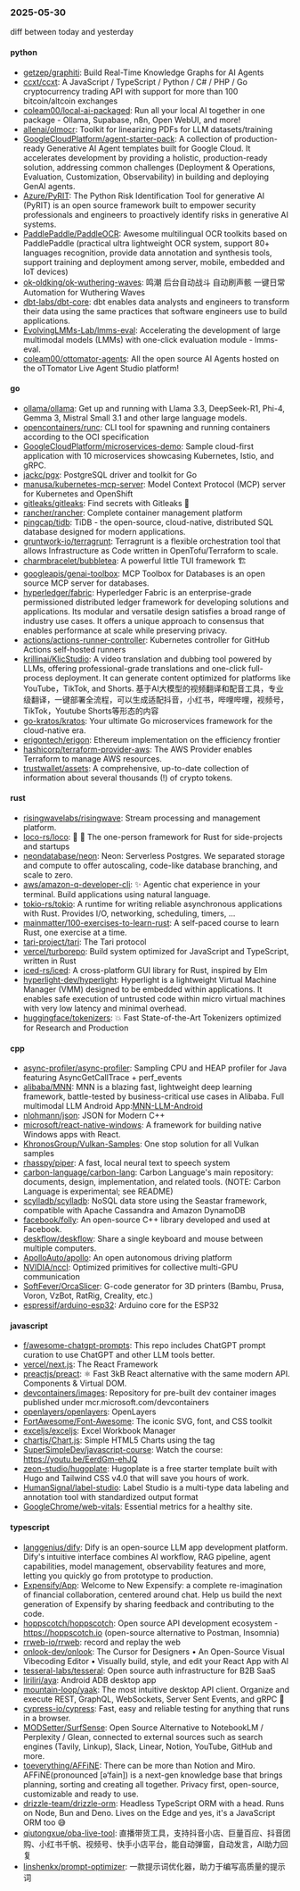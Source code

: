 ### 2025-05-30
diff between today and yesterday

#### python
* [getzep/graphiti](https://github.com/getzep/graphiti): Build Real-Time Knowledge Graphs for AI Agents
* [ccxt/ccxt](https://github.com/ccxt/ccxt): A JavaScript / TypeScript / Python / C# / PHP / Go cryptocurrency trading API with support for more than 100 bitcoin/altcoin exchanges
* [coleam00/local-ai-packaged](https://github.com/coleam00/local-ai-packaged): Run all your local AI together in one package - Ollama, Supabase, n8n, Open WebUI, and more!
* [allenai/olmocr](https://github.com/allenai/olmocr): Toolkit for linearizing PDFs for LLM datasets/training
* [GoogleCloudPlatform/agent-starter-pack](https://github.com/GoogleCloudPlatform/agent-starter-pack): A collection of production-ready Generative AI Agent templates built for Google Cloud. It accelerates development by providing a holistic, production-ready solution, addressing common challenges (Deployment & Operations, Evaluation, Customization, Observability) in building and deploying GenAI agents.
* [Azure/PyRIT](https://github.com/Azure/PyRIT): The Python Risk Identification Tool for generative AI (PyRIT) is an open source framework built to empower security professionals and engineers to proactively identify risks in generative AI systems.
* [PaddlePaddle/PaddleOCR](https://github.com/PaddlePaddle/PaddleOCR): Awesome multilingual OCR toolkits based on PaddlePaddle (practical ultra lightweight OCR system, support 80+ languages recognition, provide data annotation and synthesis tools, support training and deployment among server, mobile, embedded and IoT devices)
* [ok-oldking/ok-wuthering-waves](https://github.com/ok-oldking/ok-wuthering-waves): 鸣潮 后台自动战斗 自动刷声骸 一键日常 Automation for Wuthering Waves
* [dbt-labs/dbt-core](https://github.com/dbt-labs/dbt-core): dbt enables data analysts and engineers to transform their data using the same practices that software engineers use to build applications.
* [EvolvingLMMs-Lab/lmms-eval](https://github.com/EvolvingLMMs-Lab/lmms-eval): Accelerating the development of large multimodal models (LMMs) with one-click evaluation module - lmms-eval.
* [coleam00/ottomator-agents](https://github.com/coleam00/ottomator-agents): All the open source AI Agents hosted on the oTTomator Live Agent Studio platform!

#### go
* [ollama/ollama](https://github.com/ollama/ollama): Get up and running with Llama 3.3, DeepSeek-R1, Phi-4, Gemma 3, Mistral Small 3.1 and other large language models.
* [opencontainers/runc](https://github.com/opencontainers/runc): CLI tool for spawning and running containers according to the OCI specification
* [GoogleCloudPlatform/microservices-demo](https://github.com/GoogleCloudPlatform/microservices-demo): Sample cloud-first application with 10 microservices showcasing Kubernetes, Istio, and gRPC.
* [jackc/pgx](https://github.com/jackc/pgx): PostgreSQL driver and toolkit for Go
* [manusa/kubernetes-mcp-server](https://github.com/manusa/kubernetes-mcp-server): Model Context Protocol (MCP) server for Kubernetes and OpenShift
* [gitleaks/gitleaks](https://github.com/gitleaks/gitleaks): Find secrets with Gitleaks 🔑
* [rancher/rancher](https://github.com/rancher/rancher): Complete container management platform
* [pingcap/tidb](https://github.com/pingcap/tidb): TiDB - the open-source, cloud-native, distributed SQL database designed for modern applications.
* [gruntwork-io/terragrunt](https://github.com/gruntwork-io/terragrunt): Terragrunt is a flexible orchestration tool that allows Infrastructure as Code written in OpenTofu/Terraform to scale.
* [charmbracelet/bubbletea](https://github.com/charmbracelet/bubbletea): A powerful little TUI framework 🏗
* [googleapis/genai-toolbox](https://github.com/googleapis/genai-toolbox): MCP Toolbox for Databases is an open source MCP server for databases.
* [hyperledger/fabric](https://github.com/hyperledger/fabric): Hyperledger Fabric is an enterprise-grade permissioned distributed ledger framework for developing solutions and applications. Its modular and versatile design satisfies a broad range of industry use cases. It offers a unique approach to consensus that enables performance at scale while preserving privacy.
* [actions/actions-runner-controller](https://github.com/actions/actions-runner-controller): Kubernetes controller for GitHub Actions self-hosted runners
* [krillinai/KlicStudio](https://github.com/krillinai/KlicStudio): A video translation and dubbing tool powered by LLMs, offering professional-grade translations and one-click full-process deployment. It can generate content optimized for platforms like YouTube，TikTok, and Shorts. 基于AI大模型的视频翻译和配音工具，专业级翻译，一键部署全流程，可以生成适配抖音，小红书，哔哩哔哩，视频号，TikTok，Youtube Shorts等形态的内容
* [go-kratos/kratos](https://github.com/go-kratos/kratos): Your ultimate Go microservices framework for the cloud-native era.
* [erigontech/erigon](https://github.com/erigontech/erigon): Ethereum implementation on the efficiency frontier
* [hashicorp/terraform-provider-aws](https://github.com/hashicorp/terraform-provider-aws): The AWS Provider enables Terraform to manage AWS resources.
* [trustwallet/assets](https://github.com/trustwallet/assets): A comprehensive, up-to-date collection of information about several thousands (!) of crypto tokens.

#### rust
* [risingwavelabs/risingwave](https://github.com/risingwavelabs/risingwave): Stream processing and management platform.
* [loco-rs/loco](https://github.com/loco-rs/loco): 🚂 🦀 The one-person framework for Rust for side-projects and startups
* [neondatabase/neon](https://github.com/neondatabase/neon): Neon: Serverless Postgres. We separated storage and compute to offer autoscaling, code-like database branching, and scale to zero.
* [aws/amazon-q-developer-cli](https://github.com/aws/amazon-q-developer-cli): ✨ Agentic chat experience in your terminal. Build applications using natural language.
* [tokio-rs/tokio](https://github.com/tokio-rs/tokio): A runtime for writing reliable asynchronous applications with Rust. Provides I/O, networking, scheduling, timers, ...
* [mainmatter/100-exercises-to-learn-rust](https://github.com/mainmatter/100-exercises-to-learn-rust): A self-paced course to learn Rust, one exercise at a time.
* [tari-project/tari](https://github.com/tari-project/tari): The Tari protocol
* [vercel/turborepo](https://github.com/vercel/turborepo): Build system optimized for JavaScript and TypeScript, written in Rust
* [iced-rs/iced](https://github.com/iced-rs/iced): A cross-platform GUI library for Rust, inspired by Elm
* [hyperlight-dev/hyperlight](https://github.com/hyperlight-dev/hyperlight): Hyperlight is a lightweight Virtual Machine Manager (VMM) designed to be embedded within applications. It enables safe execution of untrusted code within micro virtual machines with very low latency and minimal overhead.
* [huggingface/tokenizers](https://github.com/huggingface/tokenizers): 💥 Fast State-of-the-Art Tokenizers optimized for Research and Production

#### cpp
* [async-profiler/async-profiler](https://github.com/async-profiler/async-profiler): Sampling CPU and HEAP profiler for Java featuring AsyncGetCallTrace + perf_events
* [alibaba/MNN](https://github.com/alibaba/MNN): MNN is a blazing fast, lightweight deep learning framework, battle-tested by business-critical use cases in Alibaba. Full multimodal LLM Android App:[MNN-LLM-Android](./apps/Android/MnnLlmChat/README.md)
* [nlohmann/json](https://github.com/nlohmann/json): JSON for Modern C++
* [microsoft/react-native-windows](https://github.com/microsoft/react-native-windows): A framework for building native Windows apps with React.
* [KhronosGroup/Vulkan-Samples](https://github.com/KhronosGroup/Vulkan-Samples): One stop solution for all Vulkan samples
* [rhasspy/piper](https://github.com/rhasspy/piper): A fast, local neural text to speech system
* [carbon-language/carbon-lang](https://github.com/carbon-language/carbon-lang): Carbon Language's main repository: documents, design, implementation, and related tools. (NOTE: Carbon Language is experimental; see README)
* [scylladb/scylladb](https://github.com/scylladb/scylladb): NoSQL data store using the Seastar framework, compatible with Apache Cassandra and Amazon DynamoDB
* [facebook/folly](https://github.com/facebook/folly): An open-source C++ library developed and used at Facebook.
* [deskflow/deskflow](https://github.com/deskflow/deskflow): Share a single keyboard and mouse between multiple computers.
* [ApolloAuto/apollo](https://github.com/ApolloAuto/apollo): An open autonomous driving platform
* [NVIDIA/nccl](https://github.com/NVIDIA/nccl): Optimized primitives for collective multi-GPU communication
* [SoftFever/OrcaSlicer](https://github.com/SoftFever/OrcaSlicer): G-code generator for 3D printers (Bambu, Prusa, Voron, VzBot, RatRig, Creality, etc.)
* [espressif/arduino-esp32](https://github.com/espressif/arduino-esp32): Arduino core for the ESP32

#### javascript
* [f/awesome-chatgpt-prompts](https://github.com/f/awesome-chatgpt-prompts): This repo includes ChatGPT prompt curation to use ChatGPT and other LLM tools better.
* [vercel/next.js](https://github.com/vercel/next.js): The React Framework
* [preactjs/preact](https://github.com/preactjs/preact): ⚛️ Fast 3kB React alternative with the same modern API. Components & Virtual DOM.
* [devcontainers/images](https://github.com/devcontainers/images): Repository for pre-built dev container images published under mcr.microsoft.com/devcontainers
* [openlayers/openlayers](https://github.com/openlayers/openlayers): OpenLayers
* [FortAwesome/Font-Awesome](https://github.com/FortAwesome/Font-Awesome): The iconic SVG, font, and CSS toolkit
* [exceljs/exceljs](https://github.com/exceljs/exceljs): Excel Workbook Manager
* [chartjs/Chart.js](https://github.com/chartjs/Chart.js): Simple HTML5 Charts using the <canvas> tag
* [SuperSimpleDev/javascript-course](https://github.com/SuperSimpleDev/javascript-course): Watch the course: https://youtu.be/EerdGm-ehJQ
* [zeon-studio/hugoplate](https://github.com/zeon-studio/hugoplate): Hugoplate is a free starter template built with Hugo and Tailwind CSS v4.0 that will save you hours of work.
* [HumanSignal/label-studio](https://github.com/HumanSignal/label-studio): Label Studio is a multi-type data labeling and annotation tool with standardized output format
* [GoogleChrome/web-vitals](https://github.com/GoogleChrome/web-vitals): Essential metrics for a healthy site.

#### typescript
* [langgenius/dify](https://github.com/langgenius/dify): Dify is an open-source LLM app development platform. Dify's intuitive interface combines AI workflow, RAG pipeline, agent capabilities, model management, observability features and more, letting you quickly go from prototype to production.
* [Expensify/App](https://github.com/Expensify/App): Welcome to New Expensify: a complete re-imagination of financial collaboration, centered around chat. Help us build the next generation of Expensify by sharing feedback and contributing to the code.
* [hoppscotch/hoppscotch](https://github.com/hoppscotch/hoppscotch): Open source API development ecosystem - https://hoppscotch.io (open-source alternative to Postman, Insomnia)
* [rrweb-io/rrweb](https://github.com/rrweb-io/rrweb): record and replay the web
* [onlook-dev/onlook](https://github.com/onlook-dev/onlook): The Cursor for Designers • An Open-Source Visual Vibecoding Editor • Visually build, style, and edit your React App with AI
* [tesseral-labs/tesseral](https://github.com/tesseral-labs/tesseral): Open source auth infrastructure for B2B SaaS
* [liriliri/aya](https://github.com/liriliri/aya): Android ADB desktop app
* [mountain-loop/yaak](https://github.com/mountain-loop/yaak): The most intuitive desktop API client. Organize and execute REST, GraphQL, WebSockets, Server Sent Events, and gRPC 🦬
* [cypress-io/cypress](https://github.com/cypress-io/cypress): Fast, easy and reliable testing for anything that runs in a browser.
* [MODSetter/SurfSense](https://github.com/MODSetter/SurfSense): Open Source Alternative to NotebookLM / Perplexity / Glean, connected to external sources such as search engines (Tavily, Linkup), Slack, Linear, Notion, YouTube, GitHub and more.
* [toeverything/AFFiNE](https://github.com/toeverything/AFFiNE): There can be more than Notion and Miro. AFFiNE(pronounced [ə‘fain]) is a next-gen knowledge base that brings planning, sorting and creating all together. Privacy first, open-source, customizable and ready to use.
* [drizzle-team/drizzle-orm](https://github.com/drizzle-team/drizzle-orm): Headless TypeScript ORM with a head. Runs on Node, Bun and Deno. Lives on the Edge and yes, it's a JavaScript ORM too 😅
* [qiutongxue/oba-live-tool](https://github.com/qiutongxue/oba-live-tool): 直播带货工具，支持抖音小店、巨量百应、抖音团购、小红书千帆、视频号、快手小店平台，能自动弹窗，自动发言，AI助力回复
* [linshenkx/prompt-optimizer](https://github.com/linshenkx/prompt-optimizer): 一款提示词优化器，助力于编写高质量的提示词
